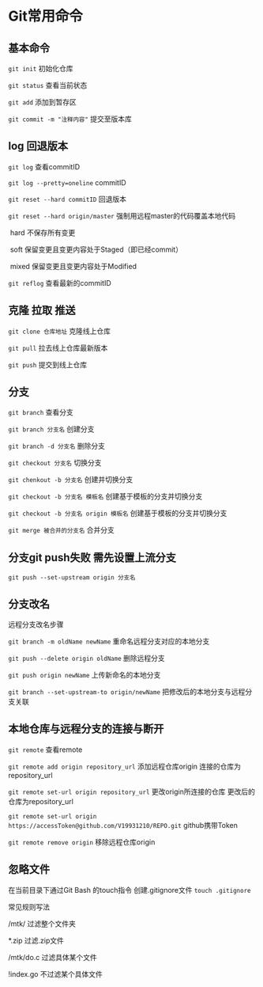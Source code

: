 # Git常用命令


## 基本命令

`git init` 初始化仓库

`git status` 查看当前状态

`git add` 添加到暂存区

`git commit -m "注释内容"` 提交至版本库


## log 回退版本

`git log` 查看commitID

`git log --pretty=oneline` commitID

`git reset --hard commitID`  回退版本

`git reset --hard origin/master` 强制用远程master的代码覆盖本地代码

​	hard 不保存所有变更

​	soft 保留变更且变更内容处于Staged（即已经commit）

​	mixed 保留变更且变更内容处于Modified

`git reflog` 查看最新的commitID


## 克隆 拉取 推送

`git clone 仓库地址` 克隆线上仓库

`git pull` 拉去线上仓库最新版本

`git push`  提交到线上仓库


## 分支

`git branch` 查看分支

`git branch 分支名` 创建分支

`git branch -d 分支名` 删除分支

`git checkout 分支名` 切换分支

`git chenkout -b 分支名` 创建并切换分支

`git checkout -b 分支名 模板名` 创建基于模板的分支并切换分支

`git checkout -b 分支名 origin 模板名` 创建基于模板的分支并切换分支

`git merge 被合并的分支名` 合并分支 


## 分支git push失败 需先设置上流分支

`git push --set-upstream origin 分支名`

## 分支改名

 远程分支改名步骤

`git branch -m oldName newName` 重命名远程分支对应的本地分支

`git push --delete origin oldName` 删除远程分支

`git push origin newName` 上传新命名的本地分支

`git branch --set-upstream-to origin/newName` 把修改后的本地分支与远程分支关联

## 本地仓库与远程分支的连接与断开 

`git remote` 查看remote

`git remote add origin repository_url` 添加远程仓库origin 连接的仓库为repository_url

`git remote set-url origin repository_url` 更改origin所连接的仓库 更改后的仓库为repository_url

`git remote set-url origin https://accessToken@github.com/V19931210/REPO.git` github携带Token

`git remote remove origin` 移除远程仓库origin


## 忽略文件

在当前目录下通过Git Bash 的touch指令 创建.gitignore文件 `touch .gitignore`

常见规则写法

/mtk/ 过滤整个文件夹

*.zip 过滤.zip文件

/mtk/do.c 过滤具体某个文件

!index.go 不过滤某个具体文件

